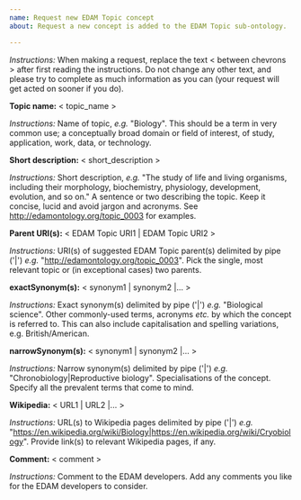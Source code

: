 ```yaml
---
name: Request new EDAM Topic concept
about: Request a new concept is added to the EDAM Topic sub-ontology.

---
```


*Instructions:* When making a request, replace the text < between chevrons > after first reading the instructions.  Do not change any other text, and please try to complete as much information as you can (your request will get acted on sooner if you do).



**Topic name:**  < topic_name >

*Instructions:*  Name of topic, *e.g.* "Biology". This should be a term in very common use; a conceptually broad domain or field of interest, of study, application, work, data, or technology.



**Short description:** < short_description >

*Instructions:* Short description, *e.g.* "The study of life and living organisms, including their morphology, biochemistry, physiology, development, evolution, and so on." A sentence or two describing the topic. Keep it concise, lucid and avoid jargon and acronyms. See http://edamontology.org/topic_0003 for examples.



**Parent URI(s):** < EDAM Topic URI1 | EDAM Topic URI2 >

*Instructions:* URI(s) of suggested EDAM Topic parent(s) delimited by pipe ('|') *e.g.* "http://edamontology.org/topic_0003". Pick the single, most relevant topic or (in exceptional cases) two parents.



**exactSynonym(s):** < synonym1 | synonym2 |... >

*Instructions:* Exact synonym(s) delimited by pipe ('|') *e.g.* "Biological science". Other commonly-used terms, acronyms *etc.* by which the concept is referred to.  This can also include capitalisation and spelling variations, e.g. British/American.



**narrowSynonym(s):** < synonym1 | synonym2 |... >

*Instructions:* Narrow synonym(s) delimited by pipe ('|') *e.g.* "Chronobiology|Reproductive biology". Specialisations of the concept.  Specify all the prevalent terms that come to mind.



**Wikipedia:** < URL1 | URL2 |... >

*Instructions:* URL(s) to Wikipedia pages delimited by pipe ('|') *e.g.* "https://en.wikipedia.org/wiki/Biology|https://en.wikipedia.org/wiki/Cryobiology". Provide link(s) to relevant Wikipedia pages, if any.



**Comment:** < comment >

*Instructions:* Comment to the EDAM developers. Add any comments you like for the EDAM developers to consider.
